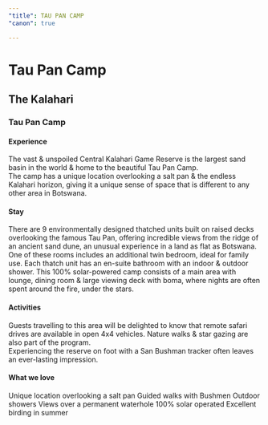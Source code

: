 ```yaml
---
"title": TAU PAN CAMP
"canon": true

---
```


# Tau Pan Camp
## The Kalahari
### Tau Pan Camp

#### Experience
The vast &amp; unspoiled Central Kalahari Game Reserve is the largest sand basin in the world &amp; home to the beautiful Tau Pan Camp.  
The camp has a unique location overlooking a salt pan &amp; the endless Kalahari horizon, giving it a unique sense of space that is different to any other area in Botswana.

#### Stay
There are 9 environmentally designed thatched units built on raised decks overlooking the famous Tau Pan, offering incredible views from the ridge of an ancient sand dune, an unusual experience in a land as flat as Botswana.  
One of these rooms includes an additional twin bedroom, ideal for family use.  Each thatch unit has an en-suite bathroom with an indoor &amp; outdoor shower.
This 100% solar-powered camp consists of a main area with lounge, dining room &amp; large viewing deck with boma, where nights are often spent around the fire, under the stars.

#### Activities
Guests travelling to this area will be delighted to know that remote safari drives are available in open 4x4 vehicles.  Nature walks &amp; star gazing are also part of the program.  
Experiencing the reserve on foot with a San Bushman tracker often leaves an ever-lasting impression.


#### What we love
Unique location overlooking a salt pan
Guided walks with Bushmen
Outdoor showers
Views over a permanent waterhole
100% solar operated
Excellent birding in summer
